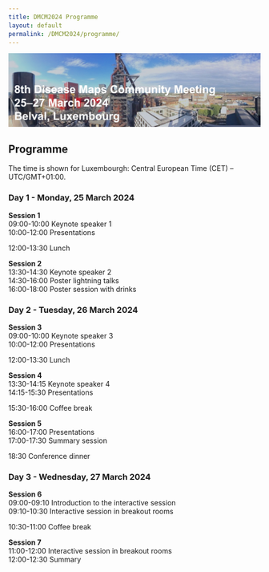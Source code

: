 ```yaml
---
title: DMCM2024 Programme
layout: default
permalink: /DMCM2024/programme/
---
```


<img src="/images/places/Belval08.jpg"/>

## Programme

The time is shown for Luxembourgh: Central European Time (CET) – UTC/GMT+01:00.

### Day 1 - Monday, 25 March 2024

**Session 1** \
09:00-10:00 Keynote speaker 1 \
10:00-12:00 Presentations

12:00-13:30 Lunch

**Session 2** \
13:30-14:30 Keynote speaker 2 \
14:30-16:00 Poster lightning talks \
16:00-18:00 Poster session with drinks

<!--
| **Session**   | **Time**       | **Activity**                                                |
|---------------|----------------|-------------------------------------------------------------|
| **Session 1** | 09:00-09:05    | **Welcome** |
|               | 09:05-10:05    | **Keynote speaker 1** |         
|               | 10:05-12:00    | **Presentations** |
|               | 12:00-13:30    | Lunch |
| **Session 2** | 13:30-14:30    | **Keynote speaker 2** |
|               | 14:30-16:00    | **Poster lightning talks** |
|               | 16:00-18:00    | **Poster session with drinks** |  
-->

### Day 2 - Tuesday, 26 March 2024

**Session 3** \
09:00-10:00 Keynote speaker 3 \
10:00-12:00 Presentations

12:00-13:30 Lunch

**Session 4** \
13:30-14:15 Keynote speaker 4 \
14:15-15:30 Presentations

15:30-16:00 Coffee break

**Session 5** \
16:00-17:00 Presentations \
17:00-17:30 Summary session

18:30	Conference dinner

### Day 3 - Wednesday, 27 March 2024

**Session 6** \
09:00-09:10 Introduction to the interactive session \
09:10-10:30 Interactive session in breakout rooms

10:30-11:00 Coffee break

**Session 7** \
11:00-12:00 Interactive session in breakout rooms \
12:00-12:30 Summary
